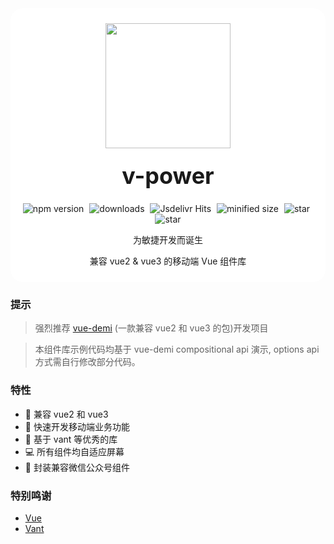 <div class="van-doc-card" style="background:#fff;padding:10px;border-radius:20px;margin-bottom:15px;">
  <div class="van-doc-intro " style="text-align:center;">
   <p align="center">  <img class="van-doc-intro__logo"  width="200" height="200"  style="width: 200px; height: 200px;" src="https://cdntest-1251804846.cos.ap-guangzhou.myqcloud.com/logo.png"></p>
    <h2 style="margin: 0; font-size: 36px; line-height: 60px;">v-power</h2>
     <p align="center" >
    <img src="https://img.shields.io/npm/v/@maybecode/v-power?style=flat-square" alt="npm version"  style="margin-right:5px;" />
    <img src="https://img.shields.io/npm/dt/@maybecode/v-power.svg?style=flat-square&color=#4fc08d" alt="downloads" style="margin-right:5px;"   />
    <img src="https://img.shields.io/jsdelivr/npm/hm/@maybecode/v-power?style=flat-square" alt="Jsdelivr Hits" style="margin-right:5px;"  >
 <img src="https://img.shields.io/bundlephobia/min/@maybecode/v-power.svg?style=flat-square" alt="minified size"  style="margin-right:5px;" >
  <img src="https://img.shields.io/github/stars/maybeQHL/v-power?style=flat-square&logo=GitHub" alt="star" style="margin-right:5px;"  >
   <img src="https://gitee.com/null_639_5368/v-power/badge/star.svg?style=flat-square" alt="star">
</p>
    <p>为敏捷开发而诞生</p>
    <p>兼容 vue2 & vue3 的移动端 Vue 组件库</p>
  </div>
</div>

### 提示

> 强烈推荐 [vue-demi](https://github.com/vueuse/vue-demi) (一款兼容 vue2 和 vue3 的包)开发项目

> 本组件库示例代码均基于 vue-demi compositional api 演示, options api 方式需自行修改部分代码。

### 特性

- 🚀 兼容 vue2 和 vue3
- 🚀 快速开发移动端业务功能
- 💪 基于 vant 等优秀的库
- 💻 所有组件均自适应屏幕
- 💚 封装兼容微信公众号组件
  
### 特别鸣谢

- [Vue](https://github.com/vuejs)
- [Vant](https://github.com/youzan/vant)
